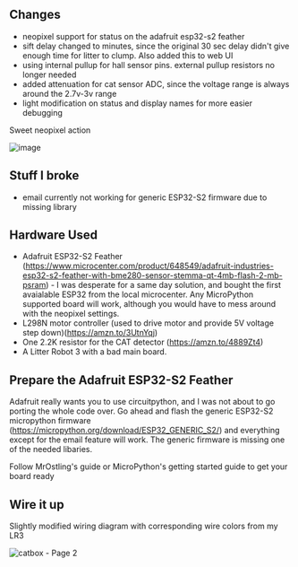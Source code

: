 ## Changes

* neopixel support for status on the adafruit esp32-s2 feather
* sift delay changed to minutes, since the original 30 sec delay didn't give enough time for litter to clump.  Also added this to web UI
* using internal pullup for hall sensor pins. external pullup resistors no longer needed
* added attenuation for cat sensor ADC, since the voltage range is always around the 2.7v-3v range
* light modification on status and display names for more easier debugging

Sweet neopixel action

![image](https://github.com/edwardkh/cat-box/assets/1653747/d14fec79-569d-451b-96ba-f9751aeedffb)


## Stuff I broke

* email currently not working for generic ESP32-S2 firmware due to missing library

## Hardware Used

* Adafruit ESP32-S2 Feather (https://www.microcenter.com/product/648549/adafruit-industries-esp32-s2-feather-with-bme280-sensor-stemma-qt-4mb-flash-2-mb-psram) - I was desperate for a same day solution, and bought the first avaialable ESP32 from the local microcenter.  Any MicroPython supported board will work, although you would have to mess around with the neopixel settings.
* L298N motor controller (used to drive motor and provide 5V voltage step down)(https://amzn.to/3UtnYqj)
* One 2.2K resistor for the CAT detector (https://amzn.to/4889Zt4)
* A Litter Robot 3 with a bad main board.

## Prepare the Adafruit ESP32-S2 Feather

Adafruit really wants you to use circuitpython, and I was not about to go porting the whole code over.  Go ahead and flash the generic ESP32-S2 micropython firmware (https://micropython.org/download/ESP32_GENERIC_S2/) and everything except for the email feature will work.  The generic firmware is missing one of the needed libaries.

Follow MrOstling's guide or MicroPython's getting started guide to get your board ready

## Wire it up

Slightly modified wiring diagram with corresponding wire colors from my LR3

![catbox - Page 2](https://github.com/edwardkh/cat-box/assets/1653747/d19fd6d1-b906-4889-b0a8-e811fa728c29)


